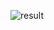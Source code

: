 ![result](https://github.com/imvickykumar999/Flask-XAMPP-Onion-Host/assets/50515418/82e47c27-e9f3-4ff8-a27d-23654ea33c8c)
